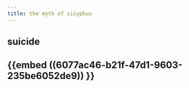 ```yaml
---
title: the myth of sisyphus
---
```


## suicide
## {{embed ((6077ac46-b21f-47d1-9603-235be6052de9)) }}
